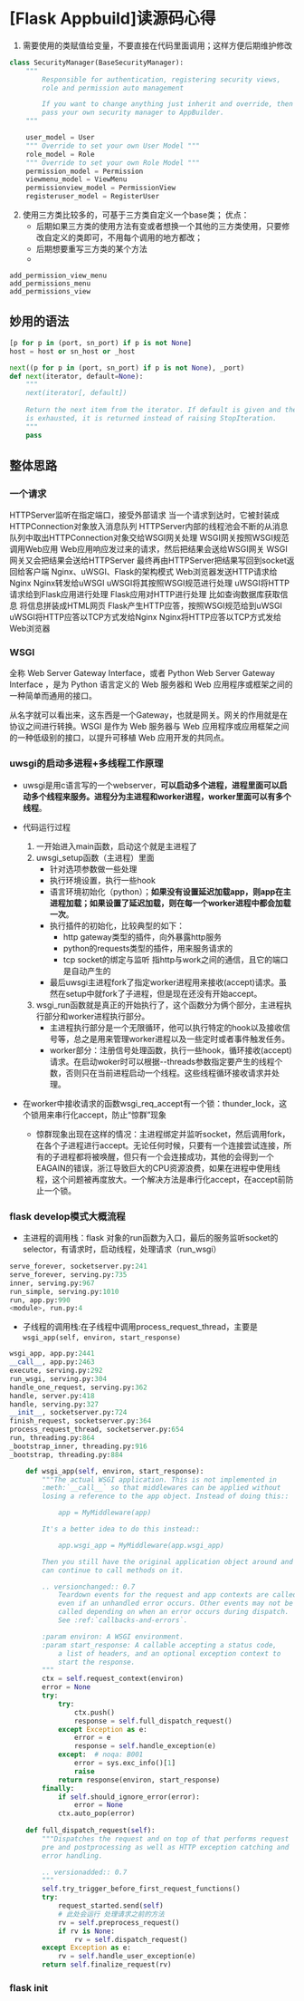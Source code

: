 # [Flask Appbuild]读源码心得

1. 需要使用的类赋值给变量，不要直接在代码里面调用；这样方便后期维护修改

```python
class SecurityManager(BaseSecurityManager):
    """
        Responsible for authentication, registering security views,
        role and permission auto management

        If you want to change anything just inherit and override, then
        pass your own security manager to AppBuilder.
    """

    user_model = User
    """ Override to set your own User Model """
    role_model = Role
    """ Override to set your own Role Model """
    permission_model = Permission
    viewmenu_model = ViewMenu
    permissionview_model = PermissionView
    registeruser_model = RegisterUser
```

2. 使用三方类比较多的，可基于三方类自定义一个base类； 优点：
   - 后期如果三方类的使用方法有变或者想换一个其他的三方类使用，只要修改自定义的类即可，不用每个调用的地方都改；
   - 后期想要重写三方类的某个方法
   - 

```
add_permission_view_menu
add_permissions_menu
add_permissions_view
```



## 妙用的语法

```python
[p for p in (port, sn_port) if p is not None]
host = host or sn_host or _host

next((p for p in (port, sn_port) if p is not None), _port)
def next(iterator, default=None): 
    """
    next(iterator[, default])
    
    Return the next item from the iterator. If default is given and the iterator
    is exhausted, it is returned instead of raising StopIteration.
    """
    pass
```



## 整体思路

### 一个请求

HTTPServer监听在指定端口，接受外部请求
当一个请求到达时，它被封装成HTTPConnection对象放入消息队列
HTTPServer内部的线程池会不断的从消息队列中取出HTTPConnection对象交给WSGI网关处理
WSGI网关按照WSGI规范调用Web应用
Web应用响应发过来的请求，然后把结果会送给WSGI网关
WSGI网关又会把结果会送给HTTPServer
最终再由HTTPServer把结果写回到socket返回给客户端
Nginx、uWSGI、Flask的架构模式
Web浏览器发送HTTP请求给Nginx
Nginx转发给uWSGI
uWSGI将其按照WSGI规范进行处理
uWSGI将HTTP请求给到Flask应用进行处理
Flask应用对HTTP进行处理
比如查询数据库获取信息
将信息拼装成HTML网页
Flask产生HTTP应答，按照WSGI规范给到uWSGI
uWSGI将HTTP应答以TCP方式发给Nginx
Nginx将HTTP应答以TCP方式发给Web浏览器





### WSGI

全称 Web Server Gateway Interface，或者 Python Web Server Gateway Interface ，是为 Python 语言定义的 Web 服务器和 Web 应用程序或框架之间的一种简单而通用的接口。

从名字就可以看出来，这东西是一个Gateway，也就是网关。网关的作用就是在协议之间进行转换。WSGI 是作为 Web 服务器与 Web 应用程序或应用框架之间的一种低级别的接口，以提升可移植 Web 应用开发的共同点。



### uwsgi的启动多进程+多线程工作原理

- uwsgi是用c语言写的一个webserver，**可以启动多个进程，进程里面可以启动多个线程来服务。进程分为主进程和worker进程，worker里面可以有多个线程**。

- 代码运行过程

  1. 一开始进入main函数，启动这个就是主进程了
  2. uwsgi_setup函数（主进程）里面
     - 针对选项参数做一些处理
     - 执行环境设置，执行一些hook
     - 语言环境初始化（python）；**如果没有设置延迟加载app，则app在主进程加载；如果设置了延迟加载，则在每一个worker进程中都会加载一次**。
     - 执行插件的初始化，比较典型的如下：
       -  http gateway类型的插件，向外暴露http服务
       - python的requests类型的插件，用来服务请求的
       - tcp socket的绑定与监听 指http与work之间的通信，且它的端口是自动产生的
     - 最后uwsgi主进程fork了指定worker进程用来接收(accept)请求。虽然在setup中就fork了子进程，但是现在还没有开始accept。
  3. wsgi_run函数就是真正的开始执行了，这个函数分为俩个部分，主进程执行部分和worker进程执行部分。
     - 主进程执行部分是一个无限循环，他可以执行特定的hook以及接收信号等，总之是用来管理worker进程以及一些定时或者事件触发任务。
     - worker部分：注册信号处理函数，执行一些hook，循环接收(accept)请求。在启动woker时可以根据--threads参数指定要产生的线程个数，否则只在当前进程启动一个线程。这些线程循环接收请求并处理。

- 在worker中接收请求的函数wsgi_req_accept有一个锁：thunder_lock，这个锁用来串行化accept，防止“惊群”现象

  - 惊群现象出现在这样的情况：主进程绑定并监听socket，然后调用fork，在各个子进程进行accept。无论任何时候，只要有一个连接尝试连接，所有的子进程都将被唤醒，但只有一个会连接成功，其他的会得到一个EAGAIN的错误，浙江导致巨大的CPU资源浪费，如果在进程中使用线程，这个问题被再度放大。一个解决方法是串行化accept，在accept前防止一个锁。

    

### flask develop模式大概流程

- 主进程的调用栈：flask 对象的run函数为入口，最后的服务监听socket的selector，有请求时，启动线程，处理请求（run_wsgi）

```python
serve_forever, socketserver.py:241
serve_forever, serving.py:735
inner, serving.py:967
run_simple, serving.py:1010
run, app.py:990
<module>, run.py:4
```

- 子线程的调用栈:在子线程中调用process_request_thread，主要是`wsgi_app(self, environ, start_response)`

```python
wsgi_app, app.py:2441
__call__, app.py:2463
execute, serving.py:292
run_wsgi, serving.py:304
handle_one_request, serving.py:362
handle, server.py:418
handle, serving.py:327
__init__, socketserver.py:724
finish_request, socketserver.py:364
process_request_thread, socketserver.py:654
run, threading.py:864
_bootstrap_inner, threading.py:916
_bootstrap, threading.py:884
```

```python
    def wsgi_app(self, environ, start_response):
        """The actual WSGI application. This is not implemented in
        :meth:`__call__` so that middlewares can be applied without
        losing a reference to the app object. Instead of doing this::

            app = MyMiddleware(app)

        It's a better idea to do this instead::

            app.wsgi_app = MyMiddleware(app.wsgi_app)

        Then you still have the original application object around and
        can continue to call methods on it.

        .. versionchanged:: 0.7
            Teardown events for the request and app contexts are called
            even if an unhandled error occurs. Other events may not be
            called depending on when an error occurs during dispatch.
            See :ref:`callbacks-and-errors`.

        :param environ: A WSGI environment.
        :param start_response: A callable accepting a status code,
            a list of headers, and an optional exception context to
            start the response.
        """
        ctx = self.request_context(environ)
        error = None
        try:
            try:
                ctx.push()
                response = self.full_dispatch_request()
            except Exception as e:
                error = e
                response = self.handle_exception(e)
            except:  # noqa: B001
                error = sys.exc_info()[1]
                raise
            return response(environ, start_response)
        finally:
            if self.should_ignore_error(error):
                error = None
            ctx.auto_pop(error)
            
    def full_dispatch_request(self):
        """Dispatches the request and on top of that performs request
        pre and postprocessing as well as HTTP exception catching and
        error handling.

        .. versionadded:: 0.7
        """
        self.try_trigger_before_first_request_functions()
        try:
            request_started.send(self)
            # 此处会运行 处理请求之前的方法
            rv = self.preprocess_request()
            if rv is None:
                rv = self.dispatch_request()
        except Exception as e:
            rv = self.handle_user_exception(e)
        return self.finalize_request(rv)      
```



### flask __init__